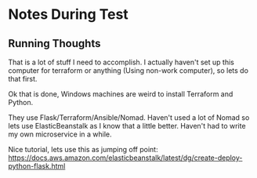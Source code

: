 # Notes During Test

## Running Thoughts
That is a lot of stuff I need to accomplish. I actually haven't set up this computer for terraform or anything (Using non-work computer), so lets do that first.

Ok that is done, Windows machines are weird to install Terraform and Python.

They use Flask/Terraform/Ansible/Nomad. Haven't used a lot of Nomad so lets use ElasticBeanstalk as I know that a little better. Haven't had to write my own microservice in a while.

Nice tutorial, lets use this as jumping off point: https://docs.aws.amazon.com/elasticbeanstalk/latest/dg/create-deploy-python-flask.html


